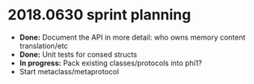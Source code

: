 # 2018.0630 sprint planning
- **Done:** Document the API in more detail: who owns memory content translation/etc
- **Done:** Unit tests for consed structs
- **In progress:** Pack existing classes/protocols into phi1?
- Start metaclass/metaprotocol
